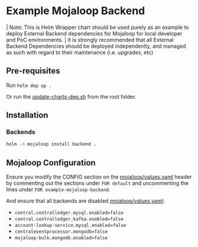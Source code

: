 # Example Mojaloop Backend

| Note: This is Helm Wrapper chart should be used purely as an example to deploy External Backend dependencies for Mojaloop for local developer and PoC environments.
| It is strongly recommended that all External Backend Dependencies should be deployed independently, and managed as such with regard to their maintenance (i.e. upgrades, etc)

## Pre-requisites

Run `helm dep up .`

Or run the [update-charts-dep.sh](../update-charts-dep.sh) from the root folder.

## Installation

### Backends

```bash
helm -n mojaloop install backend .
```

## Mojaloop Configuration

Ensure you modify the CONFIG section on the [mojaloop/values.yaml](../mojaloop/values.yaml) header by commenting out the sections under `FOR default` and uncommenting the lines under `FOR example-mojaloop-backend`.

And ensure that all backends are disabled [mojaloop/values.yaml](../mojaloop/values.yaml):

- `central.centralledger.mysql.enabled=false`
- `central.centralledger.kafka.enabled=false`
- `account-lookup-service.mysql.enabled=false`
- `centraleventprocessor.mongodb=false`
- `mojaloop-bulk.mongodb.enabled=false`
